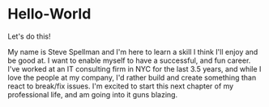 # Hello-World
Let's do this!

My name is Steve Spellman and I'm here to learn a skill I think I'll enjoy and be good at. I want to enable myself to have a successful, and fun career. I've worked at an IT consulting firm in NYC for the last 3.5 years, and while I love the people at my company, I'd rather build and create something than react to break/fix issues. I'm excited to start this next chapter of my professional life, and am going into it guns blazing.
